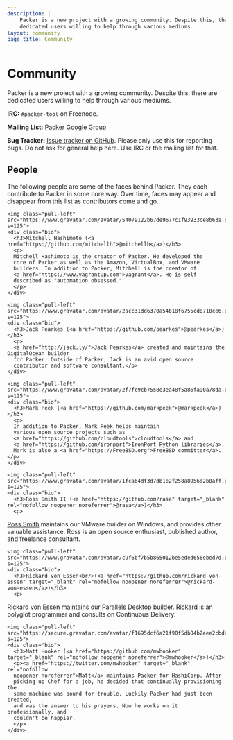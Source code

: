 ```yaml
---
description: |
    Packer is a new project with a growing community. Despite this, there are
    dedicated users willing to help through various mediums.
layout: community
page_title: Community
---
```


# Community

Packer is a new project with a growing community. Despite this, there are
dedicated users willing to help through various mediums.

**IRC:** `#packer-tool` on Freenode.

**Mailing List:** [Packer Google
Group](https://groups.google.com/group/packer-tool)

**Bug Tracker:** [Issue tracker on
GitHub](https://github.com/mitchellh/packer/issues). Please only use this for
reporting bugs. Do not ask for general help here. Use IRC or the mailing list
for that.

## People

The following people are some of the faces behind Packer. They each contribute
to Packer in some core way. Over time, faces may appear and disappear from this
list as contributors come and go.

<div class="people">

<div class="person">

    <img class="pull-left" src="https://www.gravatar.com/avatar/54079122b67de9677c1f93933ce8b63a.png?s=125">
    <div class="bio">
      <h3>Mitchell Hashimoto (<a href="https://github.com/mitchellh">@mitchellh</a>)</h3>
      <p>
      Mitchell Hashimoto is the creator of Packer. He developed the
      core of Packer as well as the Amazon, VirtualBox, and VMware
      builders. In addition to Packer, Mitchell is the creator of
      <a href="https://www.vagrantup.com">Vagrant</a>. He is self
      described as "automation obsessed."
      </p>
    </div>

</div>

<div class="person">

    <img class="pull-left" src="https://www.gravatar.com/avatar/2acc31dd6370a54b18f6755cd0710ce6.png?s=125">
    <div class="bio">
      <h3>Jack Pearkes (<a href="https://github.com/pearkes">@pearkes</a>)</h3>
      <p>
      <a href="http://jack.ly/">Jack Pearkes</a> created and maintains the DigitalOcean builder
      for Packer. Outside of Packer, Jack is an avid open source
      contributor and software consultant.</p>
    </div>

</div>

<div class="person">

    <img class="pull-left" src="https://www.gravatar.com/avatar/2f7fc9cb7558e3ea48f5a86fa90a78da.png?s=125">
    <div class="bio">
      <h3>Mark Peek (<a href="https://github.com/markpeek">@markpeek</a>)</h3>
      <p>
      In addition to Packer, Mark Peek helps maintain
      various open source projects such as
      <a href="https://github.com/cloudtools">cloudtools</a> and
      <a href="https://github.com/ironport">IronPort Python libraries</a>.
      Mark is also a <a href="https://FreeBSD.org">FreeBSD committer</a>.</p>
    </div>

</div>

<div class="person">

    <img class="pull-left" src="https://www.gravatar.com/avatar/1fca64df3d7db1e2f258a8956d2b0aff.png?s=125">
    <div class="bio">
      <h3>Ross Smith II (<a href="https://github.com/rasa" target="_blank" rel="nofollow noopener noreferrer">@rasa</a>)</h3>
      <p>

<a href="http://smithii.com/" target="_blank" rel="nofollow noopener noreferrer">Ross Smith</a> maintains our
VMware builder on Windows, and provides other valuable assistance. Ross is an
open source enthusiast, published author, and freelance consultant.
</p>
    </div>

</div>

<div class="person">

    <img class="pull-left" src="https://www.gravatar.com/avatar/c9f6bf7b5b865012be5eded656ebed7d.png?s=125">
    <div class="bio">
      <h3>Rickard von Essen<br/>(<a href="https://github.com/rickard-von-essen" target="_blank" rel="nofollow noopener noreferrer">@rickard-von-essen</a>)</h3>
      <p>

Rickard von Essen maintains our Parallels Desktop builder. Rickard is an
polyglot programmer and consults on Continuous Delivery.
</p>
    </div>

</div>

<div class="person">

    <img class="pull-left" src="https://secure.gravatar.com/avatar/f1695dcf6a21f90f5db84b2eee2cbdbe?s=125">
    <div class="bio">
      <h3>Matt Hooker (<a href="https://github.com/mwhooker" target="_blank" rel="nofollow noopener noreferrer">@mwhooker</a>)</h3>
      <p><a href="https://twitter.com/mwhooker" target="_blank" rel="nofollow
      noopener noreferrer">Matt</a> maintains Packer for HashiCorp. After
      picking up Chef for a job, he decided that continually provisioning the
      same machine was bound for trouble. Luckily Packer had just been created,
      and was the answer to his prayers. Now he works on it professionally, and
      couldn't be happier.
      </p>
    </div>

</div>

<div class="clearfix">

</div>

</div>
